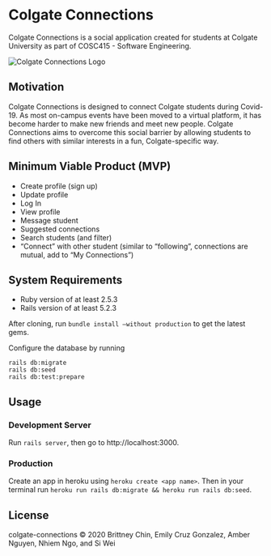 # Colgate Connections
Colgate Connections is a social application created for students at Colgate University as part of COSC415 - Software Engineering.

![Colgate Connections Logo](https://drive.google.com/uc?export=view&id=1TCI6yRzdhjN-sTWp-k4AnmI_yFbkiE1G)

## Motivation
Colgate Connections is designed to connect Colgate students during Covid-19. As most on-campus events have been moved to a virtual platform, it has become harder to make new friends and meet new people. Colgate Connections aims to overcome this social barrier by allowing students to find others with similar interests in a fun, Colgate-specific way.

## Minimum Viable Product (MVP)
* Create profile (sign up)
* Update profile
* Log In
* View profile
* Message student
* Suggested connections
* Search students (and filter)
* “Connect” with other student (similar to “following”, connections are mutual, add to “My Connections”)

## System Requirements
* Ruby version of at least 2.5.3
* Rails version of at least 5.2.3

After cloning, run `bundle install —without production` to get the latest gems.

Configure the database by running
```
rails db:migrate
rails db:seed
rails db:test:prepare
```

## Usage
### Development Server
Run `rails server`, then go to http://localhost:3000.

### Production
Create an app in heroku using `heroku create <app name>`.
Then in your terminal run `heroku run rails db:migrate && heroku run rails db:seed`.

## License
colgate-connections © 2020 Brittney Chin, Emily Cruz Gonzalez, Amber Nguyen, Nhiem Ngo, and Si Wei
